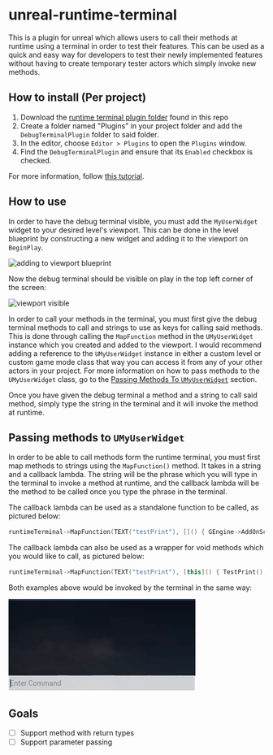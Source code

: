 # unreal-runtime-terminal
This is a plugin for unreal which allows users to call their methods at runtime using a terminal in order to test their features. This can be used as a quick and easy way for developers to test their newly implemented features without having to create temporary tester actors which simply invoke new methods. 

## How to install (Per project)
1) Download the [runtime terminal plugin folder](https://github.com/digocorbellini/unreal-runtime-terminal/tree/master/Plugins/DebugTerminalPlugin) found in this repo
2) Create a folder named "Plugins" in your project folder and add the `DebugTerminalPlugin` folder to said folder.
3) In the editor, choose `Editor > Plugins` to open the `Plugins` window.
4) Find the `DebugTerminalPlugin` and ensure that its `Enabled` checkbox is checked.

For more information, follow [this tutorial](https://ue4resources.com/install-plugins).

## How to use
In order to have the debug terminal visible, you must add the `MyUserWidget` widget to your desired level's viewport. This can be done in the level blueprint by constructing a new widget and adding it to the viewport on `BeginPlay`. 

![adding to viewport blueprint](./Images/adding_to_viewport.png)

Now the debug terminal should be visible on play in the top left corner of the screen:

![viewport visible](./Images/viewport_visible.png)

In order to call your methods in the terminal, you must first give the debug terminal methods to call and strings to use as keys for calling said methods. This is done through calling the `MapFunction` method in the `UMyUserWidget` instance which you created and added to the viewport. I would recommend adding a reference to the `UMyUserWidget` instance in either a custom level or custom game mode class that way you can access it from any of your other actors in your project. For more information on how to pass methods to the `UMyUserWidget` class, go to the [Passing Methods To `UMyUserWidget`](https://github.com/digocorbellini/unreal-runtime-terminal/edit/master/README.md#passing-methods-to-umyuserwidget) section.

Once you have given the debug terminal a method and a string to call said method, simply type the string in the terminal and it will invoke the method at runtime.

## Passing methods to `UMyUserWidget`
In order to be able to call methods form the runtime terminal, you must first map methods to strings using the `MapFunction()` method. It takes in a string and a callback lambda. The string will be the phrase which you will type in the terminal to invoke a method at runtime, and the callback lambda will be the method to be called once you type the phrase in the terminal.

The callback lambda can be used as a standalone function to be called, as pictured below:
```C++
runtimeTerminal->MapFunction(TEXT("testPrint"), []() { GEngine->AddOnScreenDebugMessage(-1, 5, FColor::Blue, TEXT("testPrint Called"));});
```

The callback lambda can also be used as a wrapper for void methods which you would like to call, as pictured below:
```C++
runtimeTerminal->MapFunction(TEXT("testPrint"), [this]() { TestPrint(); });
```

Both examples above would be invoked by the terminal in the same way:

![using terminal gif](./Images/terminal_usage.gif)

## Goals
- [ ] Support method with return types
- [ ] Support parameter passing 
